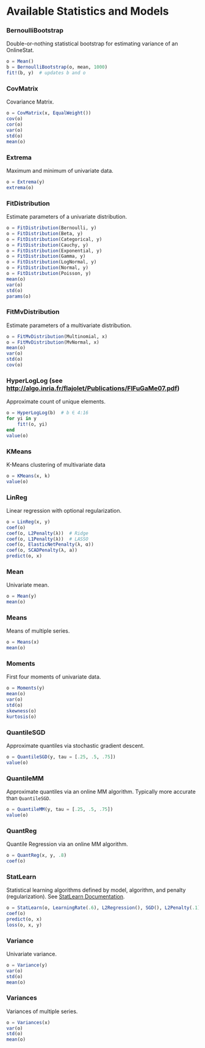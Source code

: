 # Available Statistics and Models

### BernoulliBootstrap
Double-or-nothing statistical bootstrap for estimating variance of an OnlineStat.
```julia
o = Mean()
b = BernoulliBootstrap(o, mean, 1000)
fit!(b, y)  # updates b and o
```

### CovMatrix
Covariance Matrix.  
```julia
o = CovMatrix(x, EqualWeight())
cov(o)
cor(o)
var(o)
std(o)
mean(o)
```


### Extrema
Maximum and minimum of univariate data.
```julia
o = Extrema(y)
extrema(o)
```


### FitDistribution
Estimate parameters of a univariate distribution.
```julia
o = FitDistribution(Bernoulli, y)
o = FitDistribution(Beta, y)
o = FitDistribution(Categorical, y)
o = FitDistribution(Cauchy, y)
o = FitDistribution(Exponential, y)
o = FitDistribution(Gamma, y)
o = FitDistribution(LogNormal, y)
o = FitDistribution(Normal, y)
o = FitDistribution(Poisson, y)
mean(o)
var(o)
std(o)
params(o)
```


### FitMvDistribution
Estimate parameters of a multivariate distribution.
```julia
o = FitMvDistribution(Multinomial, x)
o = FitMvDistribution(MvNormal, x)
mean(o)
var(o)
std(o)
cov(o)
```


### HyperLogLog (see http://algo.inria.fr/flajolet/Publications/FlFuGaMe07.pdf)
Approximate count of unique elements.
```julia
o = HyperLogLog(b)  # b ∈ 4:16
for yi in y
    fit!(o, yi)
end
value(o)
```


### KMeans
K-Means clustering of multivariate data
```julia
o = KMeans(x, k)
value(o)
```


### LinReg
Linear regression with optional regularization.
```julia
o = LinReg(x, y)
coef(o)
coef(o, L2Penalty(λ))  # Ridge
coef(o, L1Penalty(λ))  # LASSO
coef(o, ElasticNetPenalty(λ, α))
coef(o, SCADPenalty(λ, a))
predict(o, x)
```


### Mean
Univariate mean.
```julia
o = Mean(y)
mean(o)
```


### Means
Means of multiple series.
```julia
o = Means(x)
mean(o)
```


### Moments
First four moments of univariate data.
```julia
o = Moments(y)
mean(o)
var(o)
std(o)
skewness(o)
kurtosis(o)
```


### QuantileSGD
Approximate quantiles via stochastic gradient descent.
```julia
o = QuantileSGD(y, tau = [.25, .5, .75])
value(o)
```


### QuantileMM
Approximate quantiles via an online MM algorithm.  Typically more accurate
than `QuantileSGD`.
```julia
o = QuantileMM(y, tau = [.25, .5, .75])
value(o)
```


### QuantReg
Quantile Regression via an online MM algorithm.
```julia
o = QuantReg(x, y, .8)
coef(o)
```


### StatLearn
Statistical learning algorithms defined by model, algorithm, and penalty (regularization).
See [StatLearn Documentation](StatLearn.md).
```julia
o = StatLearn(o, LearningRate(.6), L2Regression(), SGD(), L2Penalty(.1))
coef(o)
predict(o, x)
loss(o, x, y)
```

### Variance
Univariate variance.
```julia
o = Variance(y)
var(o)
std(o)
mean(o)
```


### Variances
Variances of multiple series.
```julia
o = Variances(x)
var(o)
std(o)
mean(o)
```
